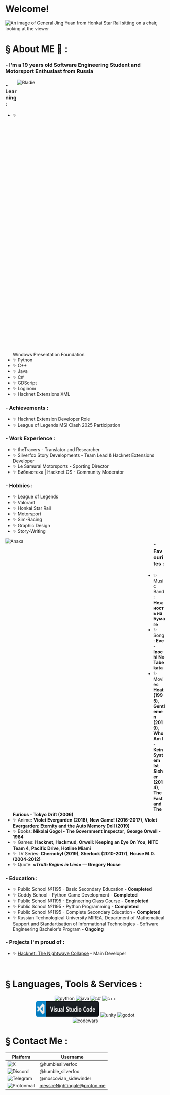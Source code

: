 # Welcome!
![An image of General Jing Yuan from Honkai Star Rail sitting on a chair, looking at the viewer](https://i.pinimg.com/1200x/57/e2/de/57e2de81fbfccaf221bd644715947668.jpg)

# § About ME 💬 : 

### - I'm a 19 years old Software Engineering Student and Motorsport Enthusiast from Russia

<img height="853" width="467" alt="Bladie" align="right" src="https://i.pinimg.com/1200x/17/e9/4a/17e94aca6661bb1970e1427a560f029e.jpg">

### - Learning :
- ✨ Windows Presentation Foundation
- ✨ Python
- ✨ C++
- ✨ Java
- ✨ C#
- ✨ GDScript
- ✨ Loginom
- ✨ Hacknet Extensions XML

### - Achievements :
- ✨ Hacknet Extension Developer Role
- ✨ League of Legends MSI Clash 2025 Participation

### - Work Experience :
- ✨ theTracers - Translator and Researcher
- ✨ Silverfox Story Developments - Team Lead & Hacknet Extensions Developer
- ✨ Le Samurai Motorsports - Sporting Director
- ✨ Библиотека | Hacknet OS - Community Moderator

### - Hobbies :
- ✨ League of Legends
- ✨ Valorant
- ✨ Honkai Star Rail
- ✨ Motorsport
- ✨ Sim-Racing
- ✨ Graphic Design
- ✨ Story-Writing
<img height="853" width="467" alt="Anaxa" align="Left" src="https://i.pinimg.com/1200x/58/f2/e9/58f2e9f6ee9b6c3807f9fe0c8469e417.jpg">

### - Favourites :
- ✨ Music Band: **Нежность на Бумаге**
- ✨ Song: **Eve - Inochi No Tabekata**
- ✨ Movies: **Heat (1995)**, **Gentlemen (2019)**, **Who Am I - Kein System Ist Sicher (2014)**, **The Fast and The Furious - Tokyo Drift (2006)**
- ✨ Anime: **Violet Evergarden (2018)**, **New Game! (2016-2017)**, **Violet Evergarden: Eternity and the Auto Memory Doll (2019)**
- ✨ Books: **Nikolai Gogol - The Government Inspector**, **George Orwell - 1984**
- ✨ Games: **Hacknet**, **Hackmud**, **Orwell: Keeping an Eye On You**, **NITE Team 4**, **Pacific Drive**, **Hotline Miami**
- ✨ TV Series: **Chernobyl (2019)**, **Sherlock (2010-2017)**, **House M.D. (2004-2012)**
- ✨ Quote: **«*Truth Begins in Lies*» — Gregory House**

### - Education :
- ✨ Public School №1195 - Basic Secondary Education - **Completed**
- ✨ Coddy School - Python Game Development - **Completed**
- ✨ Public School №1195 - Engineering Class Course - **Completed**
- ✨ Public School №1195 - Python Programming - **Completed**
- ✨ Public School №1195 - Complete Secondary Education - **Completed**
- ✨ Russian Technological University MIREA, Department of Mathematical Support and Standartisation of Informational Technologies - Software Engineering Bachelor's Program - **Ongoing**

### - Projects I'm proud of :
- ✨ [Hacknet: The Nightwave Collapse](https://github.com/your-humble-silverfox/The-Nightwave-Collapse) - Main Developer

</br>

# § Languages, Tools & Services :

<p align = "center">
<img src="https://github.com/MikeCodesDotNET/ColoredBadges/blob/4a38660afb7be89a6032218589b4454a1285c7f8/png/dev/languages/python.png" alt="python" width="120" hight="50">
<img src="https://github.com/MikeCodesDotNET/ColoredBadges/blob/master/png/dev/languages/java.png" alt="java"  width="100" hight="50">
<img src="https://github.com/MikeCodesDotNET/ColoredBadges/blob/master/png/dev/languages/csharp.png" alt="c#"  width="85" hight="50">
<img src="https://github.com/jvcByte/ColoredBadges/blob/master/png/dev/languages/C%2B%2B.png" alt="c++"  width="85" hight="50">
</br>
<img src="https://github.com/MikeCodesDotNET/ColoredBadges/blob/master/png/dev/tools/visualstudio_code.png" alt="visual studio code" width="200" height="50">
<img src="https://github.com/MikeCodesDotNET/ColoredBadges/blob/master/png/dev/frameworks/unity.png" alt="unity" width="100" height="50">
<img src="https://github.com/MikeCodesDotNET/ColoredBadges/blob/master/png/dev/frameworks/godot.png" alt="godot" width="110" height="50">
</br>
<img src="https://github.com/MikeCodesDotNET/ColoredBadges/blob/master/png/dev/services/codewars.png" alt="codewars" width="130" height="50">
</p>

# § Contact Me :

| **Platform** | **Username** |
| - | - |
| ![X](https://img.shields.io/badge/X-%23000000.svg?style=for-the-badge&logo=X&logoColor=white) | @humblesilverfox |
| ![Discord](https://img.shields.io/badge/Discord-%235865F2.svg?style=for-the-badge&logo=discord&logoColor=white) | @humble_silverfox |
| ![Telegram](https://img.shields.io/badge/Telegram-2CA5E0?style=for-the-badge&logo=telegram&logoColor=white) | @moscovian_sidewinder |
| ![Protonmail](https://img.shields.io/badge/ProtonMail-8B89CC?style=for-the-badge&logo=protonmail&logoColor=white) | messireNightingale@proton.me |



